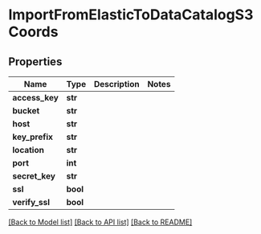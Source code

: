 # ImportFromElasticToDataCatalogS3Coords

## Properties
Name | Type | Description | Notes
------------ | ------------- | ------------- | -------------
**access_key** | **str** |  | 
**bucket** | **str** |  | 
**host** | **str** |  | 
**key_prefix** | **str** |  | 
**location** | **str** |  | 
**port** | **int** |  | 
**secret_key** | **str** |  | 
**ssl** | **bool** |  | 
**verify_ssl** | **bool** |  | 

[[Back to Model list]](../README.md#documentation-for-models) [[Back to API list]](../README.md#documentation-for-api-endpoints) [[Back to README]](../README.md)


